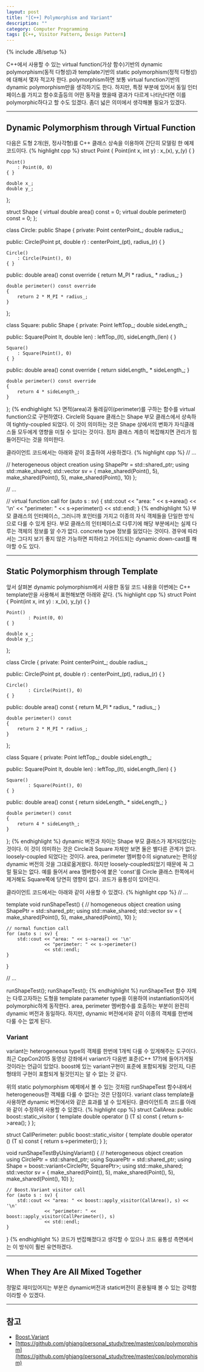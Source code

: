```yaml
---
layout: post
title: "[C++] Polymorphism and Variant"
description: ""
category: Computer Programming
tags: [C++, Visitor Pattern, Design Pattern]
---
```

{% include JB/setup %}

C++에서 사용할 수 있는 virtual function(가상 함수)기반의 dynamic polymorphism(동적 다형성)과 template기반의 static polymorphism(정적 다형성)에 대해서 몇자 적고자 한다. polymorphism하면 보통 virtual function기반의 dynamic polymorphism만을 생각하기도 한다. 하지만, 특정 부분에 있어서 동일 인터페이스를 가지고 함수호출등의 어떤 동작을 했을때 결과가 다르게 나타난다면 이를 polymorphic하다고 할 수도 있겠다. 좀더 넓은 의미에서 생각해볼 필요가 있겠다.

---

## Dynamic Polymorphism through Virtual Function

다음은 도형 2개(원, 정사각형)를 C++ 클래스 상속을 이용하여 간단히 모델링 한 예제코드이다.
{% highlight cpp %}
struct Point
{
	Point(int x, int y)
		: x_(x), y_(y)
	{ }

	Point()
		: Point(0, 0)
	{ }

	double x_;
	double y_;
};

struct Shape
{
	virtual double area() const = 0;
	virtual double perimeter() const = 0;
};

class Circle: public Shape
{
private:
	Point centerPoint_;
	double radius_;

public:
	Circle(Point pt, double r)
		: centerPoint_(pt), radius_(r)
	{ }

	Circle()
		: Circle(Point(), 0)
	{ }

public:
	double area() const override
	{
		return M_PI * radius_ * radius_;
	}

	double perimeter() const override
	{
		return 2 * M_PI * radius_;
	}
};

class Square: public Shape
{
private:
	Point leftTop_;
	double sideLength_;

public:
	Square(Point lt, double len)
		: leftTop_(lt), sideLength_(len)
	{ }

	Square()
		: Square(Point(), 0)
	{ }

public:
	double area() const override
	{
		return sideLength_ * sideLength_;
	}

	double perimeter() const override
	{
		return 4 * sideLength_;
	}
};
{% endhighlight %} 
면적(area)과 둘레길이(perimeter)를 구하는 함수를 virtual function으로 구현하였다. Circle와 Square 클래스는 Shape 부모 클래스에서 상속하여 tightly-coupled 되었다. 이 것이 의미하는 것은 Shape 상에서의 변화가 자식클래스들 모두에게 영향을 미칠 수 있다는 것이다. 점차 클래스 계층이 복잡해지면 관리가 힘들어진다는 것을 의미한다.

클라이언트 코드에서는 아래와 같이 호출하여 사용하겠다.
{% highlight cpp %}
// ...

// heterogeneous object creation
using ShapePtr = std::shared_ptr<Shape>;
using std::make_shared;
std::vector<ShapePtr> sv = {
		make_shared<Circle>(Point(), 5),
		make_shared<Square>(Point(), 5),
		make_shared<Circle>(Point(), 10)
};

// ...

// virtual function call
for (auto s : sv) {
	std::cout << "area: " << s->area() << '\n'
	          << "perimeter: " << s->perimeter()
              << std::endl;
}
{% endhighlight %}
부모 클래스의 인터페이스, 그러니까 포인터를 가지고 이종의 자식 객체들을 단일한 방식으로 다룰 수 있게 된다. 부모 클래스의 인터페이스로 다루기에 해당 부분에서는 실제 다루는 객체의 정보를 알 수가 없다. concrete type 정보를 잃었다는 것이다. 경우에 따라서는 그다지 보기 좋지 않은 가능하면 피하라고 가이드되는 dynamic down-cast를 해야할 수도 있다.

---

## Static Polymorphism through Template

앞서 살펴본 dynamic polymorphism에서 사용한 동일 코드 내용을 이번에는 C++ template만을 사용해서 표현해보면 아래와 같다.
{% highlight cpp %}
struct Point
{
	Point(int x, int y)
			: x_(x), y_(y)
	{ }

	Point()
			: Point(0, 0)
	{ }

	double x_;
	double y_;
};

class Circle
{
private:
	Point centerPoint_;
	double radius_;

public:
	Circle(Point pt, double r)
			: centerPoint_(pt), radius_(r)
	{ }

	Circle()
			: Circle(Point(), 0)
	{ }

public:
	double area() const
	{
		return M_PI * radius_ * radius_;
	}

	double perimeter() const
	{
		return 2 * M_PI * radius_;
	}
};

class Square
{
private:
	Point leftTop_;
	double sideLength_;

public:
	Square(Point lt, double len)
			: leftTop_(lt), sideLength_(len)
	{ }

	Square()
			: Square(Point(), 0)
	{ }

public:
	double area() const
	{
		return sideLength_ * sideLength_;
	}

	double perimeter() const
	{
		return 4 * sideLength_;
	}
};
{% endhighlight %}
dynamic 버전과 차이는 Shape 부모 클래스가 제거되었다는 것이다. 이 것이 의미하는 것은 Circle과 Square 자체만 보면 둘은 별다른 관계가 없다. loosely-coupled 되었다는 것이다. area, perimeter 멤버함수의 signature는 편의상 dynamic 버전의 것을 그대로옮겨왔다. 하지만 loosely-coupled되었기 때문에 꼭 그럴 필요는 없다. 예를 들어서 area 멤버함수에 붙은 'const'를 Circle 클래스 한쪽에서 제거해도 Square쪽에 당연히 영향이 없다. 코드가 융통성이 있어진다.

클라이언트 코드에서는 아래와 같이 사용할 수 있겠다.
{% highlight cpp %}
// ...

template <typename Shape>
void runShapeTest()
{
	// homogeneous object creation
	using ShapePtr = std::shared_ptr<Shape>;
	using std::make_shared;
	std::vector<ShapePtr> sv = {
			make_shared<Shape>(Point(), 5),
			make_shared<Shape>(Point(), 10)
	};

	// normal function call
	for (auto s : sv) {
		std::cout << "area: " << s->area() << '\n'
		          << "perimeter: " << s->perimeter()
		          << std::endl;
	}
}
	
// ...

runShapeTest<Circle>();
runShapeTest<Square>();
{% endhighlight %}
runShapeTest 함수 자체는 다루고자하는 도형을 template parameter type을 이용하여 instantiation되어서 polymorphic하게 동작한다. area, perimeter 멤버함수를 호출하는 부분이 완전히 dynamic 버전과 동일하다. 하지만, dynamic 버전에서와 같이 이종의 객체를 한번에 다룰 수는 없게 된다.

### Variant

variant는 heterogeneous type의 객체를 한번에 1개씩 다룰 수 있게해주는 도구이다. 최근 CppCon2015 동영상 강좌에서 variant가 다음번 표준(C++ 17?)에 들어가게될 것이라는 언급이 있었다. boost에 있는 variant구현이 표준에 포함되게될 것인지, 다른 형태의 구현이 포함되게 될것인지는 알 수 없는 것 같다.

위의 static polymorphism 예제에서 볼 수 있는 것처럼 runShapeTest 함수내에서 heterogeneous한 객체를 다룰 수 없다는 것은 단점이다. variant class template을 사용하면 dynamic 버전에서와 같은 효과를 낼 수 있게된다. 클라이언트측 코드를 아래와 같이 수정하여 사용할 수 있겠다.
{% highlight cpp %}
struct CallArea: public boost::static_visitor<double>
{
	template <typename T>
	double operator () (T s) const
	{
		return s->area();
	}
};

struct CallPerimeter: public boost::static_visitor<double>
{
	template <typename T>
	double operator () (T s) const
	{
		return s->perimeter();
	}
};

void runShapeTestByUsingVariant()
{
	// heterogeneous object creation
	using CirclePtr = std::shared_ptr<Circle>;
	using SquarePtr = std::shared_ptr<Square>;
	using Shape = boost::variant<CirclePtr, SquarePtr>;
	using std::make_shared;
	std::vector<Shape> sv = {
			make_shared<Circle>(Point(), 5),
			make_shared<Square>(Point(), 5),
			make_shared<Circle>(Point(), 10)
	};

	// Boost.Variant visitor call
	for (auto s : sv) {
		std::cout << "area: " << boost::apply_visitor(CallArea(), s) << '\n'
                  << "perimeter: " << boost::apply_visitor(CallPerimeter(), s)
                  << std::endl;
	}
}
{% endhighlight %}
코드가 번잡해졌다고 생각할 수 있으나 코드 융통성 측면에서는 이 방식이 훨씬 유연하겠다.

---

## When They Are All Mixed Together

정말로 재미있어지는 부분은 dynamic버전과 static버전이 혼용될때 볼 수 있는 강력함이라할 수 있겠다.

---

## 참고
+ [Boost.Variant](http://www.boost.org/doc/libs/1_59_0/doc/html/variant.html)
+ [https://github.com/ghjang/personal_study/tree/master/cpp/polymorphism](https://github.com/ghjang/personal_study/tree/master/cpp/polymorphism)
